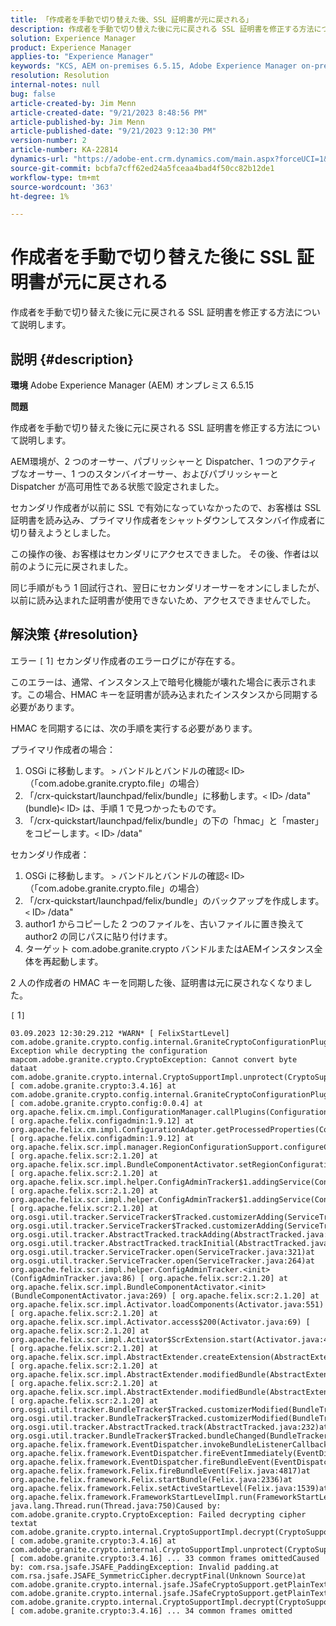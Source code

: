 ```yaml
---
title: 「作成者を手動で切り替えた後、SSL 証明書が元に戻される」
description: 作成者を手動で切り替えた後に元に戻される SSL 証明書を修正する方法について説明します。
solution: Experience Manager
product: Experience Manager
applies-to: "Experience Manager"
keywords: "KCS, AEM on-premises 6.5.15, Adobe Experience Manager on-premises 6.5.15, SSL 証明書，元に戻す，作成者，切り替え，手動で"
resolution: Resolution
internal-notes: null
bug: false
article-created-by: Jim Menn
article-created-date: "9/21/2023 8:48:56 PM"
article-published-by: Jim Menn
article-published-date: "9/21/2023 9:12:30 PM"
version-number: 2
article-number: KA-22814
dynamics-url: "https://adobe-ent.crm.dynamics.com/main.aspx?forceUCI=1&pagetype=entityrecord&etn=knowledgearticle&id=014b9645-c058-ee11-be6f-6045bd006268"
source-git-commit: bcbfa7cff62ed24a5fceaa4bad4f50cc82b12de1
workflow-type: tm+mt
source-wordcount: '363'
ht-degree: 1%

---
```


# 作成者を手動で切り替えた後に SSL 証明書が元に戻される


作成者を手動で切り替えた後に元に戻される SSL 証明書を修正する方法について説明します。

## 説明 {#description}


<b>環境</b>
Adobe Experience Manager (AEM) オンプレミス 6.5.15

<b>問題</b>

作成者を手動で切り替えた後に元に戻される SSL 証明書を修正する方法について説明します。

AEM環境が、2 つのオーサー、パブリッシャーと Dispatcher、1 つのアクティブなオーサー、1 つのスタンバイオーサー、およびパブリッシャーと Dispatcher が高可用性である状態で設定されました。

セカンダリ作成者が以前に SSL で有効になっていなかったので、お客様は SSL 証明書を読み込み、プライマリ作成者をシャットダウンしてスタンバイ作成者に切り替えようとしました。

この操作の後、お客様はセカンダリにアクセスできました。 その後、作者は以前のように元に戻されました。

同じ手順がもう 1 回試行され、翌日にセカンダリオーサーをオンにしましたが、以前に読み込まれた証明書が使用できないため、アクセスできませんでした。






## 解決策 {#resolution}


エラー `[` 1`]`  セカンダリ作成者のエラーログにが存在する。

このエラーは、通常、インスタンス上で暗号化機能が壊れた場合に表示されます。この場合、HMAC キーを証明書が読み込まれたインスタンスから同期する必要があります。

HMAC を同期するには、次の手順を実行する必要があります。

プライマリ作成者の場合：

1. OSGi に移動します。 `>`  バンドルとバンドルの確認`<` ID`>`  （「com.adobe.granite.crypto.file」の場合）
2. 「/crx-quickstart/launchpad/felix/bundle」に移動します。`<` ID`>` /data&quot;(bundle)`<` ID`>`  は、手順 1 で見つかったものです。
3. 「/crx-quickstart/launchpad/felix/bundle」の下の「hmac」と「master」をコピーします。`<` ID`>` /data&quot;


セカンダリ作成者：

1. OSGi に移動します。 `>`  バンドルとバンドルの確認`<` ID`>`  （「com.adobe.granite.crypto.file」の場合）
2. 「/crx-quickstart/launchpad/felix/bundle」のバックアップを作成します。`<` ID`>` /data&quot;
3. author1 からコピーした 2 つのファイルを、古いファイルに置き換えて author2 の同じパスに貼り付けます。
4. ターゲット com.adobe.granite.crypto バンドルまたはAEMインスタンス全体を再起動します。


2 人の作成者の HMAC キーを同期した後、証明書は元に戻されなくなりました。

`[` 1`]`




```
03.09.2023 12:30:29.212 *WARN* [ FelixStartLevel]  com.adobe.granite.crypto.config.internal.GraniteCryptoConfigurationPlugin Exception while decrypting the configuration mapcom.adobe.granite.crypto.CryptoException: Cannot convert byte dataat com.adobe.granite.crypto.internal.CryptoSupportImpl.unprotect(CryptoSupportImpl.java:130) [ com.adobe.granite.crypto:3.4.16] at com.adobe.granite.crypto.config.internal.GraniteCryptoConfigurationPlugin.modifyConfiguration(GraniteCryptoConfigurationPlugin.java:57) [ com.adobe.granite.crypto.config:0.0.4] at org.apache.felix.cm.impl.ConfigurationManager.callPlugins(ConfigurationManager.java:912) [ org.apache.felix.configadmin:1.9.12] at org.apache.felix.cm.impl.ConfigurationAdapter.getProcessedProperties(ConfigurationAdapter.java:292) [ org.apache.felix.configadmin:1.9.12] at org.apache.felix.scr.impl.manager.RegionConfigurationSupport.configureComponentHolder(RegionConfigurationSupport.java:228) [ org.apache.felix.scr:2.1.20] at org.apache.felix.scr.impl.BundleComponentActivator.setRegionConfigurationSupport(BundleComponentActivator.java:785) [ org.apache.felix.scr:2.1.20] at org.apache.felix.scr.impl.helper.ConfigAdminTracker$1.addingService(ConfigAdminTracker.java:69) [ org.apache.felix.scr:2.1.20] at org.apache.felix.scr.impl.helper.ConfigAdminTracker$1.addingService(ConfigAdminTracker.java:41) [ org.apache.felix.scr:2.1.20] at org.osgi.util.tracker.ServiceTracker$Tracked.customizerAdding(ServiceTracker.java:943)at org.osgi.util.tracker.ServiceTracker$Tracked.customizerAdding(ServiceTracker.java:871)at org.osgi.util.tracker.AbstractTracked.trackAdding(AbstractTracked.java:256)at org.osgi.util.tracker.AbstractTracked.trackInitial(AbstractTracked.java:183)at org.osgi.util.tracker.ServiceTracker.open(ServiceTracker.java:321)at org.osgi.util.tracker.ServiceTracker.open(ServiceTracker.java:264)at org.apache.felix.scr.impl.helper.ConfigAdminTracker.<init>(ConfigAdminTracker.java:86) [ org.apache.felix.scr:2.1.20] at org.apache.felix.scr.impl.BundleComponentActivator.<init>(BundleComponentActivator.java:269) [ org.apache.felix.scr:2.1.20] at org.apache.felix.scr.impl.Activator.loadComponents(Activator.java:551) [ org.apache.felix.scr:2.1.20] at org.apache.felix.scr.impl.Activator.access$200(Activator.java:69) [ org.apache.felix.scr:2.1.20] at org.apache.felix.scr.impl.Activator$ScrExtension.start(Activator.java:424) [ org.apache.felix.scr:2.1.20] at org.apache.felix.scr.impl.AbstractExtender.createExtension(AbstractExtender.java:196) [ org.apache.felix.scr:2.1.20] at org.apache.felix.scr.impl.AbstractExtender.modifiedBundle(AbstractExtender.java:169) [ org.apache.felix.scr:2.1.20] at org.apache.felix.scr.impl.AbstractExtender.modifiedBundle(AbstractExtender.java:49) [ org.apache.felix.scr:2.1.20] at org.osgi.util.tracker.BundleTracker$Tracked.customizerModified(BundleTracker.java:488)at org.osgi.util.tracker.BundleTracker$Tracked.customizerModified(BundleTracker.java:420)at org.osgi.util.tracker.AbstractTracked.track(AbstractTracked.java:232)at org.osgi.util.tracker.BundleTracker$Tracked.bundleChanged(BundleTracker.java:450)at org.apache.felix.framework.EventDispatcher.invokeBundleListenerCallback(EventDispatcher.java:915)at org.apache.felix.framework.EventDispatcher.fireEventImmediately(EventDispatcher.java:834)at org.apache.felix.framework.EventDispatcher.fireBundleEvent(EventDispatcher.java:516)at org.apache.felix.framework.Felix.fireBundleEvent(Felix.java:4817)at org.apache.felix.framework.Felix.startBundle(Felix.java:2336)at org.apache.felix.framework.Felix.setActiveStartLevel(Felix.java:1539)at org.apache.felix.framework.FrameworkStartLevelImpl.run(FrameworkStartLevelImpl.java:308)at java.lang.Thread.run(Thread.java:750)Caused by: com.adobe.granite.crypto.CryptoException: Failed decrypting cipher textat com.adobe.granite.crypto.internal.CryptoSupportImpl.decrypt(CryptoSupportImpl.java:66) [ com.adobe.granite.crypto:3.4.16] at com.adobe.granite.crypto.internal.CryptoSupportImpl.unprotect(CryptoSupportImpl.java:127) [ com.adobe.granite.crypto:3.4.16] ... 33 common frames omittedCaused by: com.rsa.jsafe.JSAFE_PaddingException: Invalid padding.at com.rsa.jsafe.JSAFE_SymmetricCipher.decryptFinal(Unknown Source)at com.adobe.granite.crypto.internal.jsafe.JSafeCryptoSupport.getPlainText(JSafeCryptoSupport.java:267)at com.adobe.granite.crypto.internal.jsafe.JSafeCryptoSupport.getPlainText(JSafeCryptoSupport.java:249)at com.adobe.granite.crypto.internal.CryptoSupportImpl.decrypt(CryptoSupportImpl.java:64) [ com.adobe.granite.crypto:3.4.16] ... 34 common frames omitted
```

